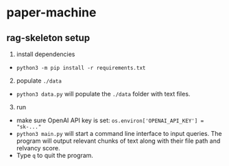 # paper-machine
## rag-skeleton setup

1. install dependencies
- `python3 -m pip install -r requirements.txt`
2. populate `./data`
- `python3 data.py` will populate the `./data` folder with text files.
3. run
- make sure OpenAI API key is set: `os.environ['OPENAI_API_KEY'] = "sk-..."`
- `python3 main.py` will start a command line interface to input queries. The program will output relevant chunks of text along with their file path and relvancy score. 
- Type `q` to quit the program.